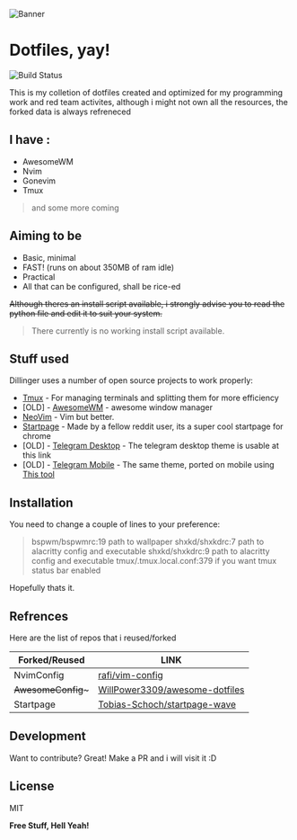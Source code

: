 ![Banner](https://raw.githubusercontent.com/DisheartenedEthereal/dotfiles/main/gitbanner.png)
# Dotfiles, yay!

![Build Status](https://img.shields.io/badge/Linux-dotfiles-yellowgreener)

This is my colletion of dotfiles created and optimized for my programming work and red team activites, although i might not own all the resources, the forked data is always refreneced
## I have :
- AwesomeWM
- Nvim
- Gonevim
- Tmux

> and some more coming

## Aiming to be

- Basic, minimal
- FAST! (runs on about 350MB of ram idle)
- Practical
- All that can be configured, shall be rice-ed

~~Although theres an install script available, i strongly advise you to read the python file and edit it to suit your system.~~
> There currently is no working install script available.
## Stuff used

Dillinger uses a number of open source projects to work properly:

- [Tmux](https://github.com/tmux/tmux) - For managing terminals and splitting them for more efficiency
- [OLD] - [AwesomeWM](https://github.com/awesomeWM/awesome) - awesome window manager
- [NeoVim](https://github.com/neovim/neovim) - Vim but better.
- [Startpage](https://github.com/Tobias-Schoch/startpage-wave) - Made by a fellow reddit user, its a super cool startpage for chrome 
- [OLD] - [Telegram Desktop](https://t.me/addtheme/qA9wezvgHXCfzpEi) - The telegram desktop theme is usable at this link
- [OLD] - [Telegram Mobile](https://t.me/addtheme/blueglazephone) - The same theme, ported on mobile using [This tool](https://github.com/MrYadro/TDeskDroid)


## Installation
You need to change a couple of lines to your preference:
> bspwm/bspwmrc:19 path to wallpaper
> shxkd/shxkdrc:7 path to alacritty config and executable
> shxkd/shxkdrc:9 path to alacritty config and executable
> tmux/.tmux.local.conf:379 if you want tmux status bar enabled 

Hopefully thats it.
## Refrences
Here are the list of repos that i reused/forked

| Forked/Reused | LINK |
| ------ | ------ |
| NvimConfig | [rafi/vim-config](https://github.com/rafi/vim-config) |
| ~~AwesomeConfig~~~ | [WillPower3309/awesome-dotfiles](https://github.com/WillPower3309/awesome-dotfiles) |
|Startpage|[Tobias-Schoch/startpage-wave](https://github.com/Tobias-Schoch/startpage-wave)|
## Development

Want to contribute? Great!
Make a PR and i will visit it :D



## License

MIT

**Free Stuff, Hell Yeah!**

